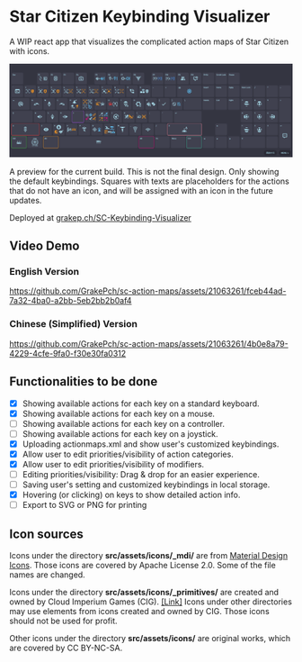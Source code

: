 # Star Citizen Keybinding Visualizer

A WIP react app that visualizes the complicated action maps of Star Citizen with icons.

![preview](./images/preview_230418.png)

A preview for the current build. This is not the final design. Only showing the default keybindings. Squares with texts are placeholders for the actions that do not have an icon, and will be assigned with an icon in the future updates.

Deployed at [grakep.ch/SC-Keybinding-Visualizer](https://grakep.ch/SC-Keybinding-Visualizer/)

## Video Demo

### English Version

https://github.com/GrakePch/sc-action-maps/assets/21063261/fceb44ad-7a32-4ba0-a2bb-5eb2bb2b0af4

### Chinese (Simplified) Version

https://github.com/GrakePch/sc-action-maps/assets/21063261/4b0e8a79-4229-4cfe-9fa0-f30e30fa0312

## Functionalities to be done

- [x] Showing available actions for each key on a standard keyboard.
- [x] Showing available actions for each key on a mouse.
- [ ] Showing available actions for each key on a controller.
- [ ] Showing available actions for each key on a joystick.
- [x] Uploading actionmaps.xml and show user's customized keybindings.
- [x] Allow user to edit priorities/visibility of action categories. 
- [x] Allow user to edit priorities/visibility of modifiers. 
- [ ] Editing priorities/visibility: Drag & drop for an easier experience.
- [ ] Saving user's setting and customized keybindings in local storage.
- [x] Hovering (or clicking) on keys to show detailed action info.
- [ ] Export to SVG or PNG for printing

## Icon sources

Icons under the directory **src/assets/icons/_mdi/** are from [Material Design Icons](https://pictogrammers.com/library/mdi/). Those icons are covered by Apache License 2.0. Some of the file names are changed.

Icons under the directory **src/assets/icons/_primitives/** are created and owned by Cloud Imperium Games (CIG). [[Link]](https://robertsspaceindustries.com/pledge/ships/gladius/Gladius#holo-viewer) Icons under other directories may use elements from icons created and owned by CIG. Those icons should not be used for profit.

Other icons under the directory **src/assets/icons/** are original works, which are covered by CC BY-NC-SA.
